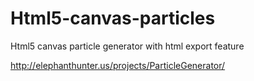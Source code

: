 Html5-canvas-particles
======================

Html5 canvas particle generator with html export feature

http://elephanthunter.us/projects/ParticleGenerator/
